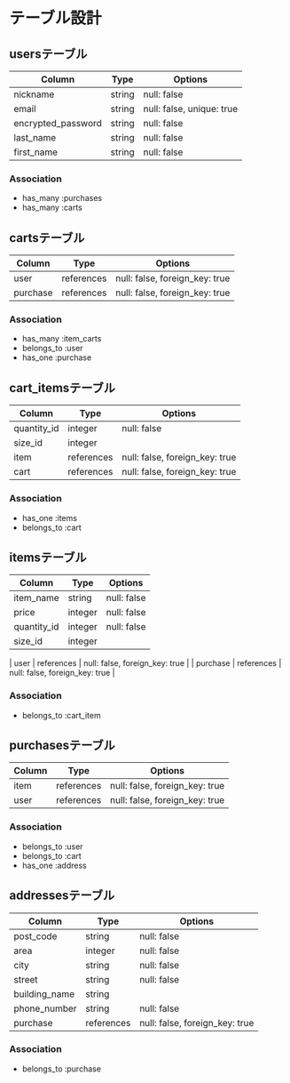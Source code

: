 # テーブル設計

## usersテーブル

| Column             | Type   | Options                   |
| ------------------ | ------ | ------------------------- |
| nickname           | string | null: false               |
| email              | string | null: false, unique: true |
| encrypted_password | string | null: false               |
| last_name          | string | null: false               |
| first_name         | string | null: false               |

### Association
- has_many :purchases
- has_many :carts

## cartsテーブル

| Column   | Type       | Options                        |
| -------- | ---------- | ------------------------------ |
| user     | references | null: false, foreign_key: true |
| purchase | references | null: false, foreign_key: true |

### Association
- has_many :item_carts
- belongs_to :user
- has_one :purchase

## cart_itemsテーブル

| Column      | Type       | Options                        |
| ----------- | ---------- | ------------------------------ |
| quantity_id | integer    | null: false                    |
| size_id     | integer    |                                |
| item        | references | null: false, foreign_key: true |
| cart        | references | null: false, foreign_key: true |

### Association
- has_one :items
- belongs_to :cart

## itemsテーブル

| Column      | Type       | Options     |
| ----------- | ---------- | ----------- |
| item_name   | string     | null: false |
| price       | integer    | null: false |
| quantity_id | integer    | null: false |
| size_id     | integer    |             |

| user     | references | null: false, foreign_key: true |
| purchase | references | null: false, foreign_key: true |

### Association
- belongs_to :cart_item

## purchasesテーブル

| Column        | Type       | Options                        |
| ------------- | ---------- | ------------------------------ |
| item          | references | null: false, foreign_key: true | 
| user          | references | null: false, foreign_key: true | 

### Association
- belongs_to :user
- belongs_to :cart
- has_one :address

## addressesテーブル

| Column        | Type       | Options                        |
| ------------- | ---------- | ------------------------------ |
| post_code     | string     | null: false                    |
| area          | integer    | null: false                    |
| city          | string     | null: false                    |
| street        | string     | null: false                    |
| building_name | string     |                                |
| phone_number  | string     | null: false                    |
| purchase      | references | null: false, foreign_key: true | 

### Association
- belongs_to :purchase